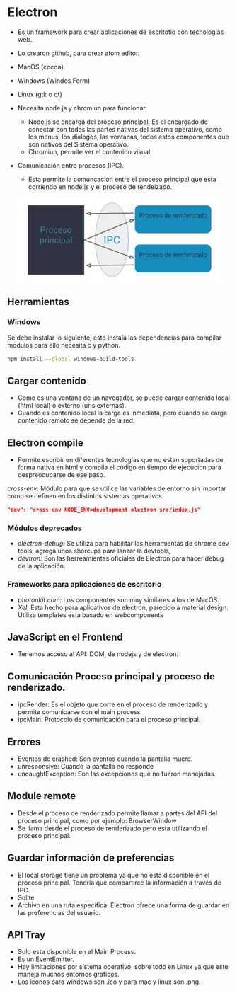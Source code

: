 # Electron

* Es un framework para crear aplicaciones de escritotio con tecnologias web.

* Lo crearon github, para crear atom editor.

* MacOS (cocoa)

* Windows (Windos Form)

* Linux (gtk o qt)

* Necesita node.js y chromiun para funcionar.

  * Node.js se encarga del proceso principal. Es el encargado de conectar con todas las partes nativas del sistema operativo, como los menus, los dialogos, las ventanas, todos estos componentes que son nativos del Sistema operativo.
  * Chromiun, permite ver el contenido visual.

* Comunicación entre procesos (IPC).

  * Esta permite la comuncación entre el proceso principal que esta corriendo en node.js y el proceso de rendeizado.

  ![image-20200919171321900](./assets/ipc.png)

## Herramientas

### Windows

Se debe instalar lo siguiente, esto instala las dependencias para compilar modulos para ello necesita c y python.

```bash
npm install --global windows-build-tools
```

## Cargar contenido

* Como es una ventana de un navegador, se puede cargar contenido local (html local) o externo (urls externas).
* Cuando es contenido local la carga es inmediata, pero cuando se carga contenido remoto se depende de la red.

## Electron compile

* Permite escribir en diferentes tecnologías que no estan soportadas de forma nativa en html y compila el código en tiempo de ejecucion para despreocuparse de ese paso.

*cross-env:* Módulo para que se utilice las variables de entorno sin importar como se definen en los distintos sistemas operativos.

```json
"dev": "cross-env NODE_ENV=development electron src/index.js"
```

### Módulos deprecados

* *electron-debug:* Se utiliza para habilitar las herramientas de chrome dev tools, agrega unos shorcups para lanzar la devtools,
* *devtron:* Son las herreamientas oficiales de Electron para hacer debug de la aplicación.

### Frameworks para aplicaciones de escritorio

* *photonkit.com:* Los componentes son muy similares a los de MacOS.
* *Xel:* Esta hecho para aplicativos de electron, parecido a material design. Utiliza templates esta basado en webcomponents

## JavaScript en el Frontend

* Tenemos acceso al API: DOM, de nodejs y de electron.

## Comunicación Proceso principal y proceso de renderizado.

* ipcRender: Es el objeto que corre en el proceso de renderizado y permite comunicarse con el main process.
* ipcMain: Protocolo de comunicación para el proceso principal.

## Errores

* Eventos de crashed: Son eventos cuando la pantalla muere.
* unresponsive: Cuando la pantalla no responde
* uncaughtException: Son las excepciones que no fueron manejadas.

## Module remote

* Desde el proceso de renderizado permite llamar a partes del API del proceso principal, como por ejemplo: BrowserWindow
* Se llama desde el proceso de renderizado pero esta utilizando el proceso principal.

## Guardar información de preferencias

* El local storage tiene un problema ya que no esta disponible en el proceso principal. Tendría que compartirce la información a través de IPC.
* Sqlite
* Archivo en una ruta especifica. Electron ofrece una forma de guardar en las preferencias del usuario.

## API Tray

* Solo esta disponible en el Main Process.
* Es un EventEmitter.
* Hay limitaciones por sistema operativo, sobre todo en Linux ya que este maneja muchos entornos graficos.
* Los iconos para windows son .ico y para mac y linux son .png.


